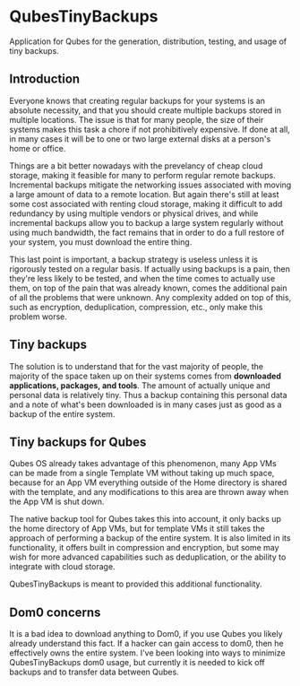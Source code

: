 # QubesTinyBackups
Application for Qubes for the generation, distribution, testing, and usage of tiny backups.

## Introduction

Everyone knows that creating regular backups for your systems is an absolute necessity, and that you should create 
multiple backups stored in multiple locations. The issue is that for many people, the size of their systems makes
this task a chore if not prohibitively expensive. If done at all, in many cases it will be to one or two large
external disks at a person's home or office.

Things are a bit better nowadays with the prevelancy of cheap cloud storage, making it feasible for many to
perform regular remote backups. Incremental backups mitigate the networking issues associated with moving a large
amount of data to a remote location. But again there's still at least some cost associated with renting cloud
storage, making it difficult to add redundancy by using multiple vendors or physical drives, and while
incremental backups allow you to backup a large system regularly without using much bandwidth, the fact remains
that in order to do a full restore of your system, you must download the entire thing.

This last point is important, a backup strategy is useless unless it is rigorously tested on a regular basis. If
actually using backups is a pain, then they're less likely to be tested, and when the time comes to actually use
them, on top of the pain that was already known, comes the additional pain of all the problems that were 
unknown. Any complexity added on top of this, such as encryption, deduplication, compression, etc., only make
this problem worse.

## Tiny backups

The solution is to understand that for the vast majority of people, the majority of the space taken up on their
systems comes from **downloaded applications, packages, and tools**. The amount of actually unique and personal
data is relatively tiny. Thus a backup containing this personal data and a note of what's been downloaded is
in many cases just as good as a backup of the entire system.

## Tiny backups for Qubes

Qubes OS already takes advantage of this phenomenon, many App VMs can be made from a single Template VM without
taking up much space, because for an App VM everything outside of the Home directory is shared with the
template, and any modifications to this area are thrown away when the App VM is shut down.

The native backup tool for Qubes takes this into account, it only backs up the home directory of App VMs, but
for template VMs it still takes the approach of performing a backup of the entire system. It is also limited
in its functionality, it offers built in compression and encryption, but some may wish for more advanced
capabilities such as deduplication, or the ability to integrate with cloud storage.

QubesTinyBackups is meant to provided this additional functionality.

## Dom0 concerns

It is a bad idea to download anything to Dom0, if you use Qubes you likely already understand this fact. If a
hacker can gain access to dom0, then he effectively owns the entire system. I've been looking into ways to
minimize QubesTinyBackups dom0 usage, but currently it is needed to kick off backups and to transfer data
between Qubes.
